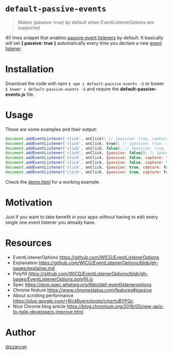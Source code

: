 # `default-passive-events`
> Makes {passive: true} by default when EventListenerOptions are supported

40 lines snippet that enables [passive event listeners](https://github.com/WICG/EventListenerOptions/blob/gh-pages/explainer.md) by default. It basically will set **{ passive: true }** automatically every time you declare a new [event listener](https://developer.mozilla.org/en-US/docs/Web/API/EventTarget/addEventListener).

# Installation

Download the code with npm `$ npm i default-passive-events -S` or bower `$ bower i default-passive-events -S` and require the **default-passive-events.js** file.

# Usage
Those are some examples and their output:

```javascript
document.addEventListener('click', onClick); // {passive: true, capture: false}
document.addEventListener('click', onClick, true); // {passive: true, capture: true}
document.addEventListener('click', onClick, false); // {passive: true, capture: false}
document.addEventListener('click', onClick, {passive: false}); // {passive: false, capture: false}
document.addEventListener('click', onClick, {passive: false, capture: false}); // {passive: false, capture: false}
document.addEventListener('click', onClick, {passive: false, capture: true}); // {passive: false, capture: true}
document.addEventListener('click', onClick, {passive: true, capture: false}); // {passive: true, capture: false}
document.addEventListener('click', onClick, {passive: true, capture: true}); // {passive: true, capture: true}
```

Check the [demo.html](https://github.com/zzarcon/default-passive-events/blob/master/demo.html) for a working example.

# Motivation
Just if you want to take benefit in your apps without having to edit every single one event listener you already have.

# Resources

* EventListenerOptions https://github.com/WICG/EventListenerOptions
* Explanation https://github.com/WICG/EventListenerOptions/blob/gh-pages/explainer.md
* Polyfill https://github.com/WICG/EventListenerOptions/blob/gh-pages/EventListenerOptions.polyfill.js
* Spec https://dom.spec.whatwg.org/#dictdef-eventlisteneroptions
* Chrome feature https://www.chromestatus.com/features#passive
* About scrolling performance https://plus.google.com/+RickByers/posts/cmzrtyBYPQc
* Nice Chrome blog article https://blog.chromium.org/2016/05/new-apis-to-help-developers-improve.html

# Author

[@zzarcon](https://github.com/zzarcon)
